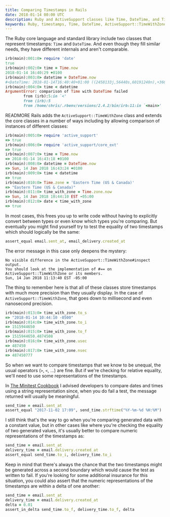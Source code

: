 ```yaml
---
title: Comparing Timestamps in Rails
date: 2018-01-14 00:00 UTC
description: Ruby and ActiveSupport classes like Time, DateTime, and TimeWithZone might seem interchangeable, but be careful when you compare instances of different classes.
keywords: Ruby, timestamps, Time, DateTime, ActiveSupport::TimeWithZone
---
```

The Ruby core language and standard library include two classes that represent timestamps: `Time` and `DateTime`.  And even though they fill similar needs, they have different internals and aren't comparable.

```ruby
irb(main):001:0> require 'date'
true
irb(main):002:0> time = Time.now
2018-01-14 16:40:29 +0100
irb(main):003:0> datetime = DateTime.now
#<DateTime: 2018-01-14T16:40:40+01:00 ((2458133j,56440s,60191240n),+3600s,2299161j)>
irb(main):004:0> time < datetime
ArgumentError: comparison of Time with DateTime failed
		from (irb):5:in `<'
		from (irb):5
		from /home/chris/.rbenv/versions/2.4.2/bin/irb:11:in `<main>'
```
READMORE
Rails adds the `ActiveSupport::TimeWithZone` class and extends the core classes in a number of ways including by allowing comparison of instances of different classes:

```ruby
irb(main):005:0> require 'active_support'
=> true
irb(main):006:0> require 'active_support/core_ext'
=> true
irb(main):007:0> time = Time.now
=> 2018-01-14 16:43:18 +0100
irb(main):008:0> datetime = DateTime.now
=> Sun, 14 Jan 2018 16:43:24 +0100
irb(main):009:0> time < datetime
=> true
irb(main):010:0> Time.zone = 'Eastern Time (US & Canada)'
=> "Eastern Time (US & Canada)"
irb(main):011:0> time_with_zone = Time.zone.now
=> Sun, 14 Jan 2018 10:44:10 EST -05:00
irb(main):012:0> date < time_with_zone
=> true
```

In most cases, this frees you up to write code without having to explicitly convert between types or even know which types you're comparing.  But eventually you might find yourself try to test the equality of two timestamps which should logically be the same:

```ruby
assert_equal email.sent_at, email_delivery.created_at
```

The error message in this case only deepens the mystery:

```
No visible difference in the ActiveSupport::TimeWithZone#inspect output.
You should look at the implementation of #== on ActiveSupport::TimeWithZone or its members.
Sun, 14 Jan 2018 11:13:40 EST -05:00
```

The thing to remember here is that all of these classes store timestamps with much more precision than they usually display.  In the case of `ActiveSupport::TimeWithZone`, that goes down to millisecond and even nanosecond precision.

```ruby
irb(main):013:0> time_with_zone.to_s
=> "2018-01-14 10:44:10 -0500"
irb(main):014:0> time_with_zone.to_i
=> 1515944650
irb(main):015:0> time_with_zone.to_f
=> 1515944650.4874508
irb(main):016:0> time_with_zone.usec
=> 487450
irb(main):017:0> time_with_zone.nsec
=> 487450777
```

So when we want to compare timestamps that we know to be unequal, the usual operators (`>`, `<`, …) are fine.  But if we're checking for relative equality, we'll need to use some representations of the timestamps.

In [The Minitest Cookbook](https://chriskottom.com/minitestcookbook/) I advised developers to compare dates and times using a string representation since, when you do fail a test, the message returned will usually be meaningful.

```ruby
send_time = email.sent_at
assert_equal "2017-11-02 17:09", send_time.strftime("%Y-%m-%d %H:%M")
```

I still think that's the way to go when you're comparing generated data with a constant value, but in other cases like where you're checking the equality of two generated values, it's usually better to compare numeric representations of the timestamps as:

```ruby
send_time = email.sent_at
delivery_time = email.delivery.created_at
assert_equal send_time.to_i, delivery_time.to_i
```

Keep in mind that there's always the chance that the two timestamps might be generated across a second boundary which would cause the test as written to fail.  If you're looking for some additional insurance for this situation, you could also assert that the numeric representations of the timestamps are within a delta of one another:

```ruby
send_time = email.sent_at
delivery_time = email.delivery.created_at
delta = 0.01
assert_in_delta send_time.to_f, delivery_time.to_f, delta
```
